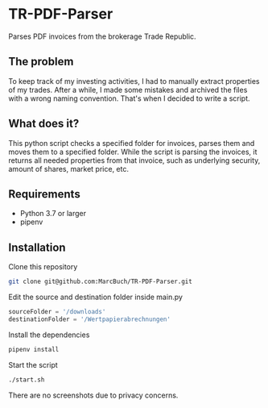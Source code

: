 # TR-PDF-Parser

Parses PDF invoices from the brokerage Trade Republic.

## The problem

To keep track of my investing activities, I had to manually extract properties of my trades. After a while, I made some mistakes and archived the files with a wrong naming convention. That's when I decided to write a script.

## What does it?

This python script checks a specified folder for invoices, parses them and moves them to a specified folder.
While the script is parsing the invoices, it returns all needed properties from that invoice, such as underlying security, amount of shares, market price, etc.


## Requirements
- Python 3.7 or larger
- pipenv

## Installation

Clone this repository

```bash
git clone git@github.com:MarcBuch/TR-PDF-Parser.git
```

Edit the source and destination folder inside main.py

```Python
sourceFolder = '/downloads'
destinationFolder = '/Wertpapierabrechnungen'
```

Install the dependencies

```Bash
pipenv install
```

Start the script

```Bash
./start.sh
```

There are no screenshots due to privacy concerns.
